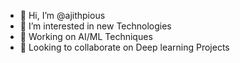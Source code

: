 - 👋 Hi, I’m @ajithpious
- 👀 I’m interested in new Technologies
- 🌱 Working on AI/ML Techniques
- 💞️ Looking to collaborate on Deep learning Projects

<!---
ajithpious/ajithpious is a ✨ special ✨ repository because its `README.md` (this file) appears on your GitHub profile.
You can click the Preview link to take a look at your changes.
--->
